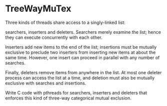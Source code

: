 TreeWayMuTex
============

Three kinds of threads share access to a singly-linked list: 

searchers, inserters and deleters. Searchers merely examine the list; hence they can execute concurrently with each other.

Inserters add new items to the end of the list; insertions must be mutually exclusive to preclude two inserters from inserting new items at about the same time. However, one insert can proceed in parallel with any number of searches. 

Finally, deleters remove items from anywhere in the list. At most one deleter process can access the list at a time, and deletion must also be mutually exclusive with searches and insertions. 

Write C code with pthreads for searchers, inserters and deleters that enforces this kind of three-way categorical mutual exclusion.
